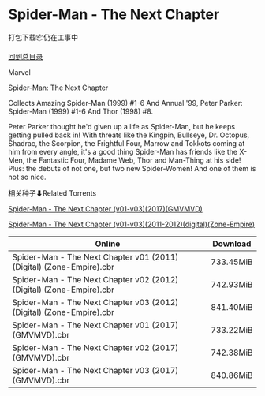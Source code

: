 # Spider-Man - The Next Chapter

打包下载📦仍在工事中

[回到总目录](/Catalogs.md)

Marvel

Spider-Man: The Next Chapter

Collects Amazing Spider-Man (1999) #1-6 And Annual '99, Peter Parker: Spider-Man (1999) #1-6 And Thor (1998) #8.



Peter Parker thought he'd given up a life as Spider-Man, but he keeps getting pulled back in! With threats like the Kingpin, Bullseye, Dr. Octopus, Shadrac, the Scorpion, the Frightful Four, Marrow and Tokkots coming at him from every angle, it's a good thing Spider-Man has friends like the X-Men, the Fantastic Four, Madame Web, Thor and Man-Thing at his side! Plus: the debuts of not one, but two new Spider-Women! And one of them is not so nice.





相关种子⬇Related Torrents

[Spider-Man - The Next Chapter (v01-v03)(2017)(GMVMVD)](https://github.com/alicewish/markdown/blob/master/torrent/Spider-Man---The-Next-Chapter--v01-v03--2017--GMVMVD.md)

[Spider-Man - The Next Chapter (v01-v03)(2011-2012)(digital)(Zone-Empire)](https://github.com/alicewish/markdown/blob/master/torrent/Spider-Man---The-Next-Chapter--v01-v03--2011-2012--digital--Zone-Empire.md)

Online | Download
--- | ---
Spider-Man - The Next Chapter v01 (2011) (Digital) (Zone-Empire).cbr | 733.45MiB
Spider-Man - The Next Chapter v02 (2012) (Digital) (Zone-Empire).cbr | 742.93MiB
Spider-Man - The Next Chapter v03 (2012) (Digital) (Zone-Empire).cbr | 841.40MiB
Spider-Man - The Next Chapter v01 (2017) (GMVMVD).cbr | 733.22MiB
Spider-Man - The Next Chapter v02 (2017) (GMVMVD).cbr | 742.38MiB
Spider-Man - The Next Chapter v03 (2017) (GMVMVD).cbr | 840.86MiB